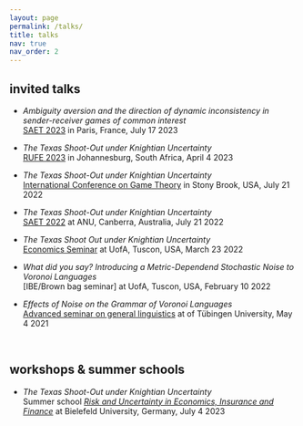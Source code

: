 ```yaml
---
layout: page
permalink: /talks/
title: talks
nav: true
nav_order: 2
---
```


## invited talks

  - *Ambiguity aversion and the direction of dynamic inconsistency in sender-receiver games of common interest*<br>
    [SAET 2023](https://saet.uiowa.edu/2023-conference/) in Paris, France, July 17 2023
      
  - *The Texas Shoot-Out under Knightian Uncertainty*<br>
    [RUFE 2023](https://sites.google.com/view/risk-and-uncertainty-2023/home/) in Johannesburg, South Africa, April 4 2023

  - *The Texas Shoot-Out under Knightian Uncertainty*<br>
    [International Conference on Game Theory](https://gtcenter.org/events/the-33rd-stony-brook-international-conference-on-game-theory/) in Stony Brook, USA, July 21 2022

  - *The Texas Shoot-Out under Knightian Uncertainty*<br>
    [SAET 2022](https://saet.uiowa.edu/2022-conference/) at ANU, Canberra, Australia, July 21 2022

  - *The Texas Shoot Out under Knightian Uncertainty*<br>
    [Economics Seminar](https://eller.arizona.edu/events/economics-seminar-theoryexperimental-gerrit-bauch-university-bielefeld) at UofA, Tuscon, USA, March 23 2022

  - *What did you say? Introducing a Metric-Dependend Stochastic Noise to Voronoi Languages*<br>
    [IBE/Brown bag seminar] at UofA, Tuscon, USA, February 10 2022

   - *Effects of Noise on the Grammar of Voronoi Languages*<br>
     [Advanced seminar on general linguistics](https://uni-tuebingen.de/en/faculties/faculty-of-humanities/departments/modern-languages/department-of-linguistics/chairs/general-linguistics/oberseminar/) at of Tübingen University, May 4 2021
      
<br>

## workshops & summer schools

   - *The Texas Shoot-Out under Knightian Uncertainty*<br>
      Summer school [*Risk and Uncertainty in Economics, Insurance and Finance*](https://sites.google.com/view/summer-school-23/overview) at Bielefeld University, Germany, July 4 2023
